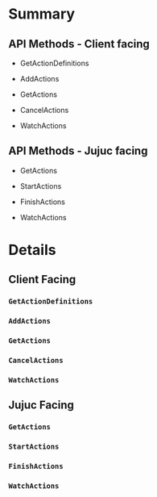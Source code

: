 # Summary


## API Methods - Client facing

- GetActionDefinitions

- AddActions
- GetActions
- CancelActions

- WatchActions


## API Methods - Jujuc facing

- GetActions
- StartActions
- FinishActions

- WatchActions



# Details


## Client Facing

### `GetActionDefinitions`

### `AddActions`

### `GetActions`

### `CancelActions`

### `WatchActions`


## Jujuc Facing

### `GetActions`

### `StartActions`

### `FinishActions`

### `WatchActions`



